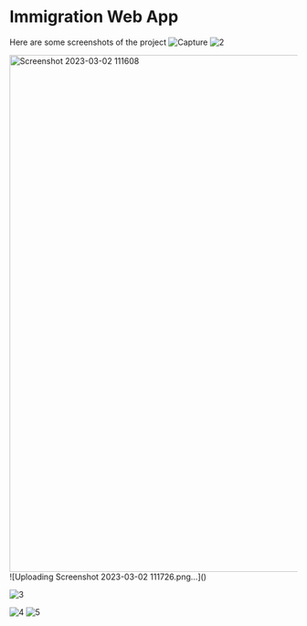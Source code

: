 # Immigration Web App
Here are some screenshots of the project
![Capture](https://user-images.githubusercontent.com/90128548/222394464-f335fef5-340f-4ac1-bd23-94f1fc72e1af.PNG)
![2](https://user-images.githubusercontent.com/90128548/222398663-bda313e3-6b24-4ed6-9aa1-603ca70027f7.PNG)

<img width="905" alt="Screenshot 2023-03-02 111608" src="https://user-images.githubusercontent.com/90128548/222400375-82d8b6a4-007c-4572-9fd0-d318caca1bd5.png">
![Uploading Screenshot 2023-03-02 111726.png…]()

![3](https://user-images.githubusercontent.com/90128548/222398692-f42de0f8-45b0-4cef-be9e-27494e158eb0.PNG)

![4](https://user-images.githubusercontent.com/90128548/222398823-02023dba-2505-4fe7-a922-3c790d780d83.PNG)
![5](https://user-images.githubusercontent.com/90128548/222398852-272579dd-5c7e-4e8b-bc02-b0c7276358f5.PNG)
